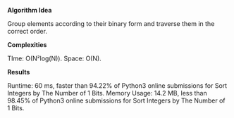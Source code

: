**Algorithm Idea**

Group elements according to their binary 
form and traverse them in the correct order.

**Complexities**

TIme: O(N²log(N)).
Space: O(N).

**Results**

Runtime: 60 ms, faster than 94.22% of Python3 online submissions for Sort Integers by The Number of 1 Bits.
Memory Usage: 14.2 MB, less than 98.45% of Python3 online submissions for Sort Integers by The Number of 1 Bits.
